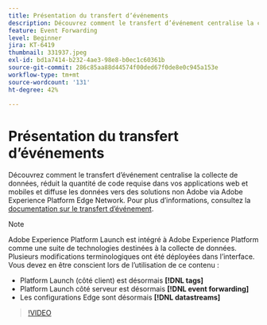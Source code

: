```yaml
---
title: Présentation du transfert dʼévénements
description: Découvrez comment le transfert d’événement centralise la collecte de données, réduit la quantité de code requise dans vos applications web et mobiles et diffuse les données vers des solutions non-Adobe via Adobe Experience Platform Edge Network.
feature: Event Forwarding
level: Beginner
jira: KT-6419
thumbnail: 331937.jpeg
exl-id: bd1a7414-b232-4ae3-98e8-b0ec1c60361b
source-git-commit: 286c85aa88d44574f00ded67f0de8e0c945a153e
workflow-type: tm+mt
source-wordcount: '131'
ht-degree: 42%

---
```


# Présentation du transfert dʼévénements

Découvrez comment le transfert d’événement centralise la collecte de données, réduit la quantité de code requise dans vos applications web et mobiles et diffuse les données vers des solutions non Adobe via Adobe Experience Platform Edge Network. Pour plus d’informations, consultez la [documentation sur le transfert d’événement](https://experienceleague.adobe.com/docs/experience-platform/tags/event-forwarding/overview.html?lang=fr).

>[!NOTE]
>
>Adobe Experience Platform Launch est intégré à Adobe Experience Platform comme une suite de technologies destinées à la collecte de données. Plusieurs modifications terminologiques ont été déployées dans l’interface. Vous devez en être conscient lors de l’utilisation de ce contenu :
>
> * Platform Launch (côté client) est désormais **[!DNL tags]**
> * Platform Launch côté serveur est désormais **[!DNL event forwarding]**
> * Les configurations Edge sont désormais **[!DNL datastreams]**

>[!VIDEO](https://video.tv.adobe.com/v/331937?learn=on&enablevpops)
